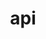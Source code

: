 ---
title: "api"
description: "Различные приёмы создания API и их использование для построения гибких и масштабируемых систем"
---